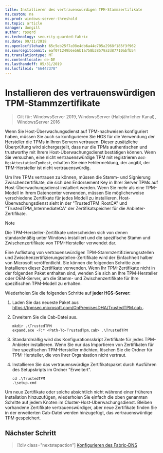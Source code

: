```yaml
---
title: Installieren des vertrauenswürdigen TPM-Stammzertifikate
ms.custom: na
ms.prod: windows-server-threshold
ms.topic: article
manager: dongill
author: rpsqrd
ms.technology: security-guarded-fabric
ms.date: 09/11/2018
ms.openlocfilehash: 65c5eb25f7a98e4db6a44e705a2968f185f3f962
ms.sourcegitcommit: eaf071249b6eb6b1a758b38579a2d87710abfb54
ms.translationtype: MT
ms.contentlocale: de-DE
ms.lasthandoff: 05/31/2019
ms.locfileid: "66447378"
---
```

# <a name="install-trusted-tpm-root-certificates"></a>Installieren des vertrauenswürdigen TPM-Stammzertifikate

>Gilt für: WindowsServer 2019, WindowsServer (Halbjährlicher Kanal), WindowsServer 2016

Wenn Sie Host-Überwachungsdienst auf TPM-nachweisen konfiguriert haben, müssen Sie auch so konfigurieren Sie HGS für die Verwendung der Hersteller die TPMs in Ihren Servern vertrauen.
Dieser zusätzliche Überprüfung wird sichergestellt, dass nur die TPMs authentischen und trustworthy mit Ihrem Host-Überwachungsdienst bestätigen können.
Wenn Sie versuchen, eine nicht vertrauenswürdige TPM mit registrieren `Add-HgsAttestationTpmHost`, erhalten Sie eine Fehlermeldung, der angibt, der TPM-Hersteller ist nicht vertrauenswürdig.

Um Ihre TPMs vertrauen zu können, müssen die Stamm- und Signierung Zwischenzertifikate, die sich den Endorsement Key in Ihrer Server TPMs auf Host-Überwachungsdienst installiert werden.
Wenn Sie mehr als eine TPM-Modell in Ihrem Datencenter verwenden, müssen Sie möglicherweise verschiedene Zertifikate für jedes Modell zu installieren.
Host-Überwachungsdienst sieht in der "TrustedTPM_RootCA" und "TrustedTPM_IntermediateCA" der Zertifikatspeicher für die Anbieter-Zertifikate.

> [!NOTE]
> Die TPM-Hersteller-Zertifikate unterscheiden sich von denen standardmäßig unter Windows installiert und die spezifische Stamm und Zwischenzertifikate von TPM-Hersteller verwendet dar.

Eine Auflistung von vertrauenswürdigen TPM-Stammzertifizierungsstellen und Zwischenzertifizierungsstellen-Zertifikate wird der Einfachheit halber von Microsoft veröffentlicht.
Sie können die folgenden Schritte zum Installieren dieser Zertifikate verwenden.
Wenn Ihr TPM-Zertifikate nicht in der folgenden Paket enthalten sind, wenden Sie sich an Ihre TPM-Hersteller oder OEM-Server, um die Stamm- und Zwischenzertifikate für Ihre spezifischen TPM-Modell zu erhalten.

Wiederholen Sie die folgenden Schritte auf **jeder HGS-Server**:

1.  Laden Sie das neueste Paket aus [ https://tpmsec.microsoft.com/OnPremisesDHA/TrustedTPM.cab ](https://tpmsec.microsoft.com/OnPremisesDHA/TrustedTPM.cab).

2.  Erweitern Sie die Cab-Datei aus.

    ```
    mkdir .\TrustedTPM
    expand.exe -F:* <Path-To-TrustedTpm.cab> .\TrustedTPM
    ```

3.  Standardmäßig wird das Konfigurationsskript Zertifikate für jedes TPM-Anbieter installieren. Wenn Sie nur das Importieren von Zertifikaten für Ihre spezifischen TPM-Hersteller möchten, löschen Sie die Ordner für TPM-Hersteller, die von Ihrer Organisation nicht vertraut.

4.  Installieren Sie das vertrauenswürdige Zertifikatspaket durch Ausführen des Setupskripts im Ordner "Erweitert".

    ```
    cd .\TrustedTPM
    .\setup.cmd
    ```

Um neue Zertifikate oder solche absichtlich nicht während einer früheren Installation hinzuzufügen, wiederholen Sie einfach die oben genannten Schritte auf jedem Knoten im Cluster-Host-Überwachungsdienst.
Bleiben vorhandene Zertifikate vertrauenswürdiger, aber neue Zertifikate finden Sie in der erweiterten Cab-Datei werden hinzugefügt, das vertrauenswürdige TPM gespeichert.

## <a name="next-step"></a>Nächster Schritt

> [!div class="nextstepaction"]
> [Konfigurieren des Fabric-DNS](guarded-fabric-configuring-fabric-dns-tpm.md)



